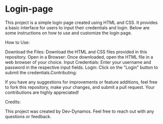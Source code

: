 # Login-page
This project is a simple login page created using HTML and CSS. It provides a basic interface for users to input their credentials and login. Below are some instructions on how to use and customize the login page.

How to Use:

Download the Files: Download the HTML and CSS files provided in this repository.
Open in a Browser: Once downloaded, open the HTML file in a web browser of your choice.
Input Credentials: Enter your username and password in the respective input fields.
Login: Click on the "Login" button to submit the credentials.Contributing:

If you have any suggestions for improvements or feature additions, feel free to fork this repository, make your changes, and submit a pull request. Your contributions are highly appreciated!

Credits:

This project was created by Dev-Dynamos. Feel free to reach out with any questions or feedback.

